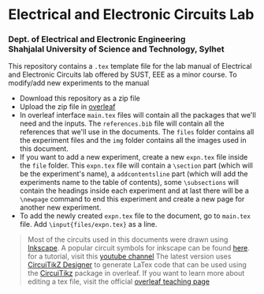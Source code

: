 # Electrical and Electronic Circuits Lab 
<h3> Dept. of Electrical and Electronic Engineering <br>
Shahjalal University of Science and Technology, Sylhet </h3>

This repository contains a `.tex` template file for the lab manual of Electrical and Electronic Circuits lab offered by SUST, EEE as a minor course. To modify/add new experiments to the manual 

- Download this repository as a zip file
- Upload the zip file in [overleaf](https://www.overleaf.com/)
- In overleaf interface `main.tex` files will contain all the packages that we'll need and the inputs. The `references.bib` file will contain all the references that we'll use in the documents. The `files` folder contains all the experiment files and the `img` folder contains all the images used in this document.
- If you want to add a new experiment, create a new `expn.tex` file inside the `file` folder. This `expn.tex` file will contain a `\section` part (which will be the experiment's name), a `addcontentsline` part (which will add the experiments name to the table of contents), some `\subsections` will contain the headings inside each experiment and at last there will be a `\newpage` command to end this experiment and create a new page for another new experiment.
- To add the newly created `expn.tex` file to the document, go to `main.tex` file. Add `\input{files/expn.tex}` as a line.

> Most of the circuits used in this documents were drawn using [Inkscape](https://inkscape.org/). A popular circuit symbols for inkscape can be found [here](https://github.com/medwatt/circuitikz_symbols). for a tutorial, visit this [youtube channel](https://youtu.be/uQDgtME-7DQ?si=AupBUdZqWn5uoSxw)
> The latest version uses [CircuiTikZ Designer](https://circuit2tikz.tf.fau.de/designer/) to generate LaTex code that can be used using the [CircuiTikz](https://www.overleaf.com/learn/latex/CircuiTikz_package) package in overleaf. 
> If you want to learn more about editing a tex file, visit the official [overleaf teaching page](https://www.overleaf.com/learn/latex/Learn_LaTeX_in_30_minutes) 
